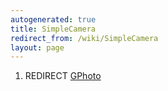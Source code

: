 ```yaml
---
autogenerated: true
title: SimpleCamera
redirect_from: /wiki/SimpleCamera
layout: page
---
```


1.  REDIRECT [GPhoto](GPhoto "wikilink")
